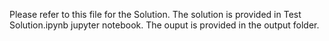 Please refer to this file for the Solution. 
The solution is provided in Test Solution.ipynb jupyter notebook.
The ouput is provided in the output folder.

